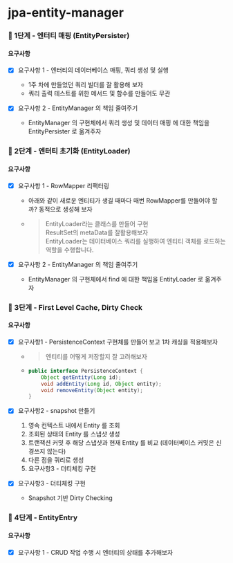 # jpa-entity-manager

### 🚀 1단계 - 엔터티 매핑 (EntityPersister)

#### 요구사항

* [x] 요구사항 1 - 엔터티의 데이터베이스 매핑, 쿼리 생성 및 실행
    * 1주 차에 만들었던 쿼리 빌더를 잘 활용해 보자
    * 쿼리 출력 테스트를 위한 메서드 및 함수를 만들어도 무관

* [x] 요구사항 2 - EntityManager 의 책임 줄여주기
    * EntityManager 의 구현체에서 쿼리 생성 및 데이터 매핑 에 대한 책임을 EntityPersister 로 옮겨주자

### 🚀 2단계 - 엔터티 초기화 (EntityLoader)

#### 요구사항

* [x] 요구사항 1 - RowMapper 리팩터링
    * 아래와 같이 새로운 엔티티가 생길 때마다 매번 RowMapper를 만들어야 할까? 동적으로 생성해 보자
    * > EntityLoader라는 클래스를 만들어 구현<br>
      ResultSet의 metaData를 잘활용해보자<br>
      EntityLoader는 데이터베이스 쿼리를 실행하여 엔티티 객체를 로드하는 역할을 수행합니다.

* [x] 요구사항 2 - EntityManager 의 책임 줄여주기
    * EntityManager 의 구현체에서 find 에 대한 책임을 EntityLoader 로 옮겨주자

### 🚀 3단계 - First Level Cache, Dirty Check

#### 요구사항

* [x] 요구사항1 - PersistenceContext 구현체를 만들어 보고 1차 캐싱을 적용해보자
    * > 엔티티를 어떻게 저장할지 잘 고려해보자
    * ```java
      public interface PersistenceContext {
          Object getEntity(Long id);
          void addEntity(Long id, Object entity);
          void removeEntity(Object entity);
      }
      ```

* [x] 요구사항2 - snapshot 만들기
    1. 영속 컨텍스트 내에서 Entity 를 조회
    2. 조회된 상태의 Entity 를 스냅샷 생성
    3. 트랜잭션 커밋 후 해당 스냅샷과 현재 Entity 를 비교 (데이터베이스 커밋은 신경쓰지 않는다)
    4. 다른 점을 쿼리로 생성
    5. 요구사항3 - 더티체킹 구현


* [x] 요구사항3 - 더티체킹 구현
    * Snapshot 기반 Dirty Checking

### 🚀 4단계 - EntityEntry

#### 요구사항

* [x] 요구사항 1 - CRUD 작업 수행 시 엔터티의 상태를 추가해보자